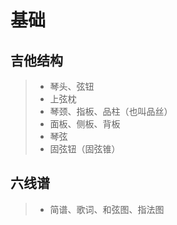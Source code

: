 # 基础

## 吉他结构

>* 琴头、弦钮
>* 上弦枕
>* 琴颈、指板、品柱（也叫品丝）
>* 面板、侧板、背板
>* 琴弦
>* 固弦钮（固弦锥）

## 六线谱

>* 简谱、歌词、和弦图、指法图